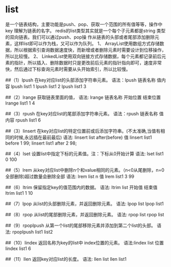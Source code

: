 # list
  是一个链表结构，主要功能是push、pop、获取一个范围的所有值等等，操作中key 理解为链表的名字。
  redis的list类型其实就是一个每个子元素都是string 类型的双向链表。我们可以通过push、pop操
  作从链表的头部或者尾部添加删除元素，这样list即可以作为栈，又可以作为队列。
  1、 ArrayList使用数组方式存储数据，所以根据索引查询数据速度快，而新增或者删除元素时需要设计到位移操作，所以比较慢。
  2、 LinkedList使用双向链接方式存储数据，每个元素都记录前后元素的指针，所以插入、删除数据时只是更改前后元素的指针指向即可，速度非常快，然后通过下标查询元素时需要从头开始索引，所以比较慢。

##（1）lpush 在key对应list的头部添加字符串元素。
       语法：lpush 链表名称  值内容
       lpush list1 1
       lpush list1 2
       lpush list1 3

##（2）lrange 获取链表里面的值，
       语法: lrange 链表名称 开始位置 结束位置
            lrange list1 1 4

##（3）rpush 在key对应list的尾部添加字符串元素。
       语法：rpush 链表名称  值内容
       rpush list1 6

##（3）linsert 在key对应list的特定位置前或后添加字符串。(不太准确,当值有相同的时候,永远插在最前最后)
        语法: linsert list  after(before) 值
             linsert list1  before 1 99;
             linsert list1  after  2 98;

##（4）lset 设置list中指定下标的元素值。注：下标从0开始计算
        语法: lset list1 0 100

##（5）lrem 从key对应list中删除n个和value相同的元素。（n<0从尾删除，n=0全部删除)超过数量会删除全部
        语法: lrem list n 值
              lrem list1 3 99

##（6）ltrim 保留指定key的值范围内的数据。
      语法: ltrim list 开始值 结束值
            ltrim list1 1  10

##（7）lpop  从list的头部删除元素，并返回删除元素。
      语法: lpop list
            lpop list1

##（8）rpop  从list的尾部删除元素，并返回删除元素。
      语法: rpop list
            rpop list

##（9）rpoplpush 从第一个list的尾部移除元素并添加到第二个list的头部。
      语法: rpoplpush list1 list2

##（10）lindex 返回名称为key的list中 index位置的元素。
       语法:lindex list 位置
            lindex list1 6

##（11）llen 返回key对应list的长度。
        语法: llen list
            llen list1